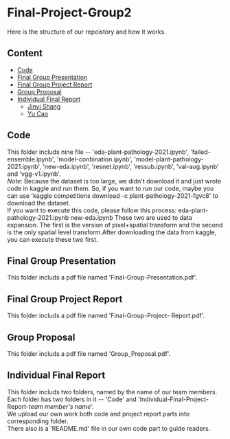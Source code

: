 # Final-Project-Group2 
Here is the structure of our repoistory and how it works.
## Content
* [Code](#Code)
* [Final Group Presentation](#Fianl-Group-Presentation) 
* [Final Group Project Report](#Final-Group-Project-Report) 
* [Group Proposal](#Group-Proposal)  
* [Individual Final Report](#Individual-Final-Report)  
  * [Jinyi Shang](#Jinyi-Shang)
  * [Yu Cao](#Yu-Cao)

## Code
This folder includs nine file -- 'eda-plant-pathology-2021.ipynb', 'failed-ensemble.ipynb', 'model-conbination.ipynb', 'model-plant-pathology-2021.ipynb', 'new-eda.ipynb', 'resnet.ipynb', 'ressub.ipynb', 'val-aug.ipynb' and 'vgg-v1.ipynb'.  
*Note*: Because the dataset is too large, we didn't download it and just wrote code in kaggle and run them. So, if you want to run our code, maybe you can use 'kaggle competitions download -c plant-pathology-2021-fgvc8' to download the dataset.  
If you want to execute this code, please follow this process:
    eda-plant-pathology-2021.ipynb
    new-eda.ipynb
These two are used to data expansion. The first is the version of pixel+spatial transform and the second is the only spatial level transform.After downloading the data from kaggle, you can execute these two first.

## Final Group Presentation  
This folder includs a pdf file named 'Final-Group-Presentation.pdf'.  

## Final Group Project Report
This folder includs a pdf file named 'Final-Group-Project- Report.pdf'.  

## Group Proposal
This folder includs a pdf file named 'Group_Proposal.pdf'.  

## Individual Final Report
This folder includs two folders, named by the name of our team members.  
Each folder has two folders in it -- 'Code' and 'Individual-Final-Project-Report-_team member's name_'.  
We upload our own work both code and project report parts into corresponding folder.  
There also is a 'README.md' file in our own code part to guide readers.
